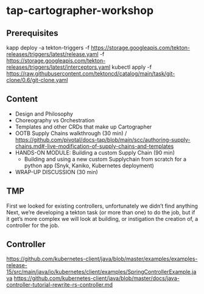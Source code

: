 # tap-cartographer-workshop

## Prerequisites
kapp deploy -a tekton-triggers -f https://storage.googleapis.com/tekton-releases/triggers/latest/release.yaml -f https://storage.googleapis.com/tekton-releases/triggers/latest/interceptors.yaml
kubectl apply -f https://raw.githubusercontent.com/tektoncd/catalog/main/task/git-clone/0.6/git-clone.yaml

## Content
- Design and Philosophy
- Choreography vs Orchestration
- Templates and other CRDs that make up Cartographer
- OOTB Supply Chains walkthrough (30 min) / https://github.com/pivotal/docs-tap/blob/main/scc/authoring-supply-chains.md#-live-modification-of-supply-chains-and-templates
- HANDS-ON MODULE: Building a custom Supply Chain (90 min)
  - Building and using a new custom Supplychain from scratch for a python app (Snyk, Kaniko, Kubernetes deployment)
- WRAP-UP DISCUSSION (30 min)




## TMP 

First we looked for existing controllers, unfortunately we didn’t find anything
Next, we’re developing a tekton task (or more than one) to do the job, but if it get’s more complex we will look at building, or instigation the creation of, a controller for the job.


## Controller
https://github.com/kubernetes-client/java/blob/master/examples/examples-release-15/src/main/java/io/kubernetes/client/examples/SpringControllerExample.java
https://github.com/kubernetes-client/java/blob/master/docs/java-controller-tutorial-rewrite-rs-controller.md
